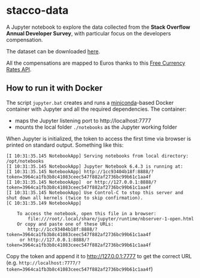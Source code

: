 # stacco-data

A Jupyter notebook to explore the data collected from the **Stack Overflow Annual Developer Survey**, with particular focus on the developers compensation. 

The dataset can be downloaded [here](https://insights.stackoverflow.com/survey).

All the compensations are mapped to Euros thanks to this [Free Currency Rates API](https://github.com/fawazahmed0/currency-api).

## How to run it with Docker
The script `jupyter.bat` creates and runs a [miniconda](https://docs.conda.io/en/latest/miniconda.html)-based Docker container with Jupyter and all the required dependencies. The container:
- maps the Jupyter listening port to http://localhost:7777
- mounts the local folder `./notebooks` as the Jupyter working folder

When  Jupyter is initialized, the token to access the first time via browser is printed on standard output. Something like this:
```text
[I 10:31:35.145 NotebookApp] Serving notebooks from local directory: /opt/notebooks
[I 10:31:35.145 NotebookApp] Jupyter Notebook 6.4.3 is running at:
[I 10:31:35.145 NotebookApp] http://1cc93404b18f:8888/?token=3964ca1fb3b8c41083ceec547f882af2736bc99b61c1aa4f
[I 10:31:35.145 NotebookApp]  or http://127.0.0.1:8888/?token=3964ca1fb3b8c41083ceec547f882af2736bc99b61c1aa4f
[I 10:31:35.145 NotebookApp] Use Control-C to stop this server and shut down all kernels (twice to skip confirmation).
[C 10:31:35.149 NotebookApp]

    To access the notebook, open this file in a browser:
        file:///root/.local/share/jupyter/runtime/nbserver-1-open.html
    Or copy and paste one of these URLs:
        http://1cc93404b18f:8888/?token=3964ca1fb3b8c41083ceec547f882af2736bc99b61c1aa4f
     or http://127.0.0.1:8888/?token=3964ca1fb3b8c41083ceec547f882af2736bc99b61c1aa4f
```
Copy the token and append it to http://127.0.0.1:7777 to get the correct URL (e.g. `http://localhost:7777/?token=3964ca1fb3b8c41083ceec547f882af2736bc99b61c1aa4f`)


